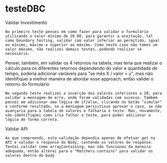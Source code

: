 # testeDBC

Validar Investimento

	No primeiro teste pensei em como fazer para validar o formulário utilizando o valor mínimo de 20.00, para garantir a aceitação, tal como boundary testing, validar com valor inferior ao permitido, igual ao mínimo, máximo e superior ao máximo. Como neste caso não temos um valor máximo, não realizei demais testes, podendo realizar se necessário.

Pensei, também, em validar os 4 retornos na tabela, mas teria que realizar o cálculo para os diferentes retornos dependendo do valor e quantidade de tempo, poderia adicionar variáveis para "se mês X / valor = y", mas não identifiquei a melhor maneira de abordar esse approach, então validei o retorno do formulário

	No segundo teste realizei a inserção dos valores inferiores a 20, para validar a mensagem de erro, onde foram validadas com sucesso. Também pensei em adicionar uma lógica de if/else, clicando no botão "simular" e conforme resultado, se a mensagem persistisse aprovar o caso, se não avançaria para a tabela de valores e falharia o teste. Mas, novamente, não identifiquei como iria falhar o teste, para poder adicionar a lógica de forma correta.

Validar API

	Ao que compreendi, esta validação dependia apenas de efetuar get na API e validar o response do Body, contendo os valores do response. Tentei validar como arrayContaining, mas não funcionou da maneira adequada, então alterei para o "Matchers.contains" para validar os valores dentro do body
